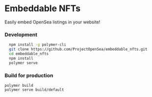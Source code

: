 # Embeddable NFTs
Easily embed OpenSea listings in your website!

### Development
```bash
  npm install -g polymer-cli
  git clone https://github.com/ProjectOpenSea/embeddable_nfts.git
  cd embeddable_nfts
  npm install
  polymer serve
```

### Build for production
```
polymer build
polymer serve build/default
```

